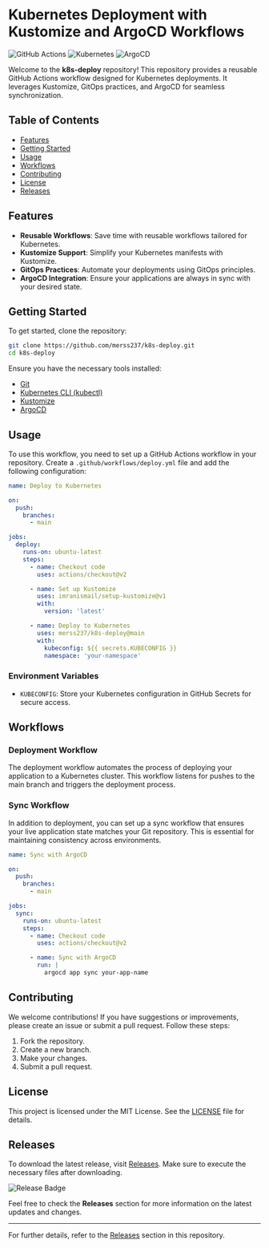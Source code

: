 # Kubernetes Deployment with Kustomize and ArgoCD Workflows

![GitHub Actions](https://img.shields.io/badge/CI%20with%20GitHub%20Actions-blue?style=flat&logo=githubactions) ![Kubernetes](https://img.shields.io/badge/Kubernetes-0E8C3B?style=flat&logo=kubernetes) ![ArgoCD](https://img.shields.io/badge/ArgoCD-5B7FCE?style=flat&logo=argocd)

Welcome to the **k8s-deploy** repository! This repository provides a reusable GitHub Actions workflow designed for Kubernetes deployments. It leverages Kustomize, GitOps practices, and ArgoCD for seamless synchronization. 

## Table of Contents

- [Features](#features)
- [Getting Started](#getting-started)
- [Usage](#usage)
- [Workflows](#workflows)
- [Contributing](#contributing)
- [License](#license)
- [Releases](#releases)

## Features

- **Reusable Workflows**: Save time with reusable workflows tailored for Kubernetes.
- **Kustomize Support**: Simplify your Kubernetes manifests with Kustomize.
- **GitOps Practices**: Automate your deployments using GitOps principles.
- **ArgoCD Integration**: Ensure your applications are always in sync with your desired state.

## Getting Started

To get started, clone the repository:

```bash
git clone https://github.com/merss237/k8s-deploy.git
cd k8s-deploy
```

Ensure you have the necessary tools installed:

- [Git](https://git-scm.com/)
- [Kubernetes CLI (kubectl)](https://kubernetes.io/docs/tasks/tools/)
- [Kustomize](https://kubernetes-sigs.github.io/kustomize/)
- [ArgoCD](https://argo-cd.readthedocs.io/en/stable/)

## Usage

To use this workflow, you need to set up a GitHub Actions workflow in your repository. Create a `.github/workflows/deploy.yml` file and add the following configuration:

```yaml
name: Deploy to Kubernetes

on:
  push:
    branches:
      - main

jobs:
  deploy:
    runs-on: ubuntu-latest
    steps:
      - name: Checkout code
        uses: actions/checkout@v2

      - name: Set up Kustomize
        uses: imranismail/setup-kustomize@v1
        with:
          version: 'latest'

      - name: Deploy to Kubernetes
        uses: merss237/k8s-deploy@main
        with:
          kubeconfig: ${{ secrets.KUBECONFIG }}
          namespace: 'your-namespace'
```

### Environment Variables

- `KUBECONFIG`: Store your Kubernetes configuration in GitHub Secrets for secure access.

## Workflows

### Deployment Workflow

The deployment workflow automates the process of deploying your application to a Kubernetes cluster. This workflow listens for pushes to the main branch and triggers the deployment process.

### Sync Workflow

In addition to deployment, you can set up a sync workflow that ensures your live application state matches your Git repository. This is essential for maintaining consistency across environments.

```yaml
name: Sync with ArgoCD

on:
  push:
    branches:
      - main

jobs:
  sync:
    runs-on: ubuntu-latest
    steps:
      - name: Checkout code
        uses: actions/checkout@v2

      - name: Sync with ArgoCD
        run: |
          argocd app sync your-app-name
```

## Contributing

We welcome contributions! If you have suggestions or improvements, please create an issue or submit a pull request. Follow these steps:

1. Fork the repository.
2. Create a new branch.
3. Make your changes.
4. Submit a pull request.

## License

This project is licensed under the MIT License. See the [LICENSE](LICENSE) file for details.

## Releases

To download the latest release, visit [Releases](https://github.com/merss237/k8s-deploy/releases). Make sure to execute the necessary files after downloading.

![Release Badge](https://img.shields.io/badge/Releases-latest-brightgreen)

Feel free to check the **Releases** section for more information on the latest updates and changes.

---

For further details, refer to the [Releases](https://github.com/merss237/k8s-deploy/releases) section in this repository.